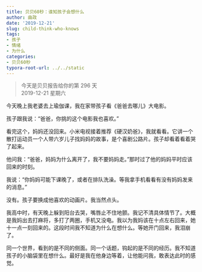 ```yaml
---
title: 贝贝60秒：谁知孩子会想什么
author: 曲政
date: '2019-12-21'
slug: child-think-who-knows
tags:
- 孩子
- 情绪
- 为什么
categories:
- 贝贝60秒
typora-root-url: ../../static
---
```

> 今天是贝贝报告给你的第 296 天   
> 2019-12-21 星期六 

今天晚上我老婆去上瑜伽课，我在家带孩子看《爸爸去哪儿》大电影。

孩子跟我说：“爸爸，你挑的这个电影我也喜欢。”

看完这个，妈妈还没回来。小米电视接着推荐《硬汉奶爸》，我就看看。它讲一个散打运动员一个人带六岁儿子找妈妈的故事，是个喜剧公路片。孩子却看着看着哭了起来。

他问我：“爸爸，妈妈为什么离开了，我不要妈妈走。”那时过了他的妈妈平时应该回来的时刻。

我说：“你妈妈可能下课晚了，或者在排队洗澡。等我拿手机看看有没有妈妈发来的消息。”

没有。孩子要换成他喜欢的动画片。我当然点头。

我高中时，有天晚上躲到阳台去哭，嘴唇止不住地颤。我记不清具体情节了。大概是我妈出去打麻将，多打了两圈，手机又没电。我以为我妈该在十点左右回来，她十一点一刻回来的。这段时间我不知道为什么在想什么。等她开门回来，我泪崩了。

同一个世界，看到的是不同的侧面。同一个话题，钩起的是不同的经历。我不知道孩子的小脑袋里在想什么。最好是我在他身边等着，让他能问我，敢表达此时的感觉。



